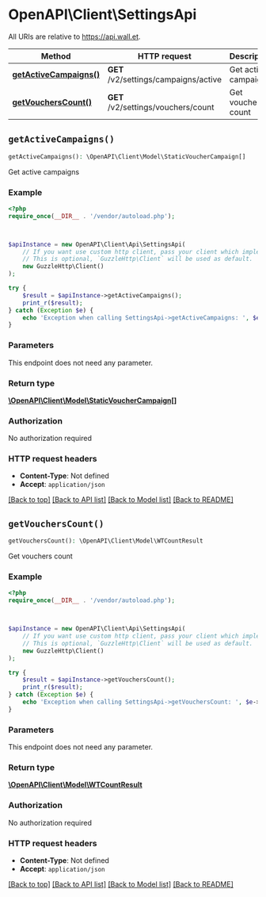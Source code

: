 # OpenAPI\Client\SettingsApi

All URIs are relative to https://api.wall.et.

Method | HTTP request | Description
------------- | ------------- | -------------
[**getActiveCampaigns()**](SettingsApi.md#getActiveCampaigns) | **GET** /v2/settings/campaigns/active | Get active campaigns
[**getVouchersCount()**](SettingsApi.md#getVouchersCount) | **GET** /v2/settings/vouchers/count | Get vouchers count


## `getActiveCampaigns()`

```php
getActiveCampaigns(): \OpenAPI\Client\Model\StaticVoucherCampaign[]
```

Get active campaigns

### Example

```php
<?php
require_once(__DIR__ . '/vendor/autoload.php');



$apiInstance = new OpenAPI\Client\Api\SettingsApi(
    // If you want use custom http client, pass your client which implements `GuzzleHttp\ClientInterface`.
    // This is optional, `GuzzleHttp\Client` will be used as default.
    new GuzzleHttp\Client()
);

try {
    $result = $apiInstance->getActiveCampaigns();
    print_r($result);
} catch (Exception $e) {
    echo 'Exception when calling SettingsApi->getActiveCampaigns: ', $e->getMessage(), PHP_EOL;
}
```

### Parameters

This endpoint does not need any parameter.

### Return type

[**\OpenAPI\Client\Model\StaticVoucherCampaign[]**](../Model/StaticVoucherCampaign.md)

### Authorization

No authorization required

### HTTP request headers

- **Content-Type**: Not defined
- **Accept**: `application/json`

[[Back to top]](#) [[Back to API list]](../../README.md#endpoints)
[[Back to Model list]](../../README.md#models)
[[Back to README]](../../README.md)

## `getVouchersCount()`

```php
getVouchersCount(): \OpenAPI\Client\Model\WTCountResult
```

Get vouchers count

### Example

```php
<?php
require_once(__DIR__ . '/vendor/autoload.php');



$apiInstance = new OpenAPI\Client\Api\SettingsApi(
    // If you want use custom http client, pass your client which implements `GuzzleHttp\ClientInterface`.
    // This is optional, `GuzzleHttp\Client` will be used as default.
    new GuzzleHttp\Client()
);

try {
    $result = $apiInstance->getVouchersCount();
    print_r($result);
} catch (Exception $e) {
    echo 'Exception when calling SettingsApi->getVouchersCount: ', $e->getMessage(), PHP_EOL;
}
```

### Parameters

This endpoint does not need any parameter.

### Return type

[**\OpenAPI\Client\Model\WTCountResult**](../Model/WTCountResult.md)

### Authorization

No authorization required

### HTTP request headers

- **Content-Type**: Not defined
- **Accept**: `application/json`

[[Back to top]](#) [[Back to API list]](../../README.md#endpoints)
[[Back to Model list]](../../README.md#models)
[[Back to README]](../../README.md)
